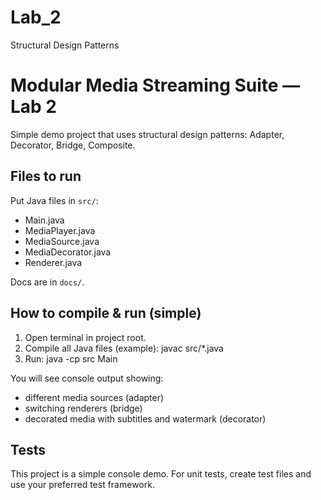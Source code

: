 # Lab_2
Structural Design Patterns
# Modular Media Streaming Suite — Lab 2

Simple demo project that uses structural design patterns:
Adapter, Decorator, Bridge, Composite.

## Files to run
Put Java files in `src/`:
- Main.java
- MediaPlayer.java
- MediaSource.java
- MediaDecorator.java
- Renderer.java

Docs are in `docs/`.

## How to compile & run (simple)
1. Open terminal in project root.
2. Compile all Java files (example):
   javac src/*.java
3. Run:
   java -cp src Main

You will see console output showing:
- different media sources (adapter)
- switching renderers (bridge)
- decorated media with subtitles and watermark (decorator)

## Tests
This project is a simple console demo. For unit tests, create test files and use your preferred test framework.


